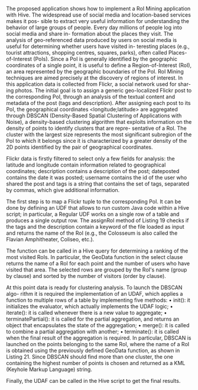 The proposed application shows how to implement a RoI Mining application with
Hive. The widespread use of social media and location-based services makes it pos-
sible to extract very useful information for understanding the behavior of large
groups of people. Every day millions of people log into social media and share in-
formation about the places they visit. The analysis of geo-referenced data produced
by users on social media is useful for determining whether users have visited in-
teresting places (e.g., tourist attractions, shopping centres, squares, parks), often
called Places-of-Interest (PoIs). Since a PoI is generally identified by the geographic
coordinates of a single point, it is useful to define a Region-of-Interest (RoI), an
area represented by the geographic boundaries of the PoI. RoI Mining techniques
are aimed precisely at the discovery of regions of interest.
In this application data is collected from Flickr, a social network used for shar-
ing photos. The initial goal is to assign a generic geo-localized Flickr post to the
corresponding PoI, through an analysis of the textual content and metadata of the
post (tags and description). After assigning each post to its PoI, the geographical
coordinates <longitude;latitude> are aggregated through DBSCAN (Density-Based Spatial Clustering of
Applications with Noise), a density-based clustering algorithm
that exploits information on the density of points to identify clusters that are repre-
sentative of a RoI. The cluster with the largest size represents the most significant
subregion of the PoI to which it belongs since it is characterized by a greater density
of the 2D points identified by the pair of geographical coordinates. 

Flickr data is firstly filtered to select only a few fields for analysis: the latitude
and longitude contain information related to geographical coordinates; description
contains a description of the post; dateposted contains the date it was posted; username 
contains the id of the user who shared the post and tags is a string that
contains the set of tags, separated by commas, which give additional information.

The first step is to map a Flickr tuple to the corresponding PoI. It can be done
by defining an UDF that allows to run custom Java code within a Hive script;
in particular, a Regular UDF works on a single row of a table and produces a
single output row. The assignRoI method of Listing 19 checks if the tags and the
description contain a keyword of the file loaded as input and returns the name of
the RoI (e.g., the Colosseum is also called the Flavian Amphitheater, Coliseo, etc.).

The function can be called in a Hive query for determining
a ranking of the most visited RoIs. In particular, the GeoData function in the select
clause returns the name of a RoI for each point and the number of users who have
visited that area. The selected rows are grouped by the RoI's name (group by clause)
and sorted by the number of visitors (order by clause).

At this point data is ready for clustering analysis. To launch the DBSCAN algo-
rithm it is required the implementation of an UDAF, which applies a function to
multiple rows of a table by implementing five methods:
• init(): it initializes the evaluator, which actually implements the UDAF logic;
• iterate(): it is called whenever there is a new value to aggregate;
• terminatePartial(): it is called for the partial aggregation, and returns an
object that encapsulates the state of the aggregation;
• merge(): it is called to combine a partial aggregation with another;
• terminate(): it is called when the final result of the aggregation is required.
In particular, DBSCAN is launched on the points belonging to the same RoI,
where the name of a RoI is obtained using the previously defined GeoData function,
as shown in Listing 21. Since DBSCAN should find more than one cluster, the one
containing the highest number of points is chosen and returned as a KML (Keyhole
Markup Language) string.

Finally, the UDAF can be called in the Hive script to get the final results.
